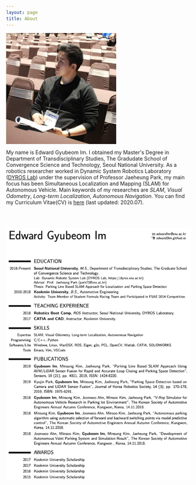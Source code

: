 ```yaml
---
layout: page
title: About
---
```


<div class="figure">
<p>
<img src="/assets/edward.jpg" width="300" align="center" /> <br/>
</p>
</div>

My name is Edward Gyubeom Im. I obtained my Master's Degree in Department of Transdisciplinary Studies, The Gradudate School of Convergence Science and Technology, Seoul National University. As a robotics researcher worked in Dynamic System Robotics Laboratory ([DYROS Lab](http://dyros.snu.ac.kr)) under the supervision of Professor Jaeheung Park, my main focus has been Simultaneous Localization and Mapping (SLAM) for Autonomous Vehicle. Main keywords of my researches are *SLAM*, *Visual Odometry*, *Long-term Localization*, *Autonomous Navigation*. You can find my Curriculum Vitae(CV) is [here](/assets/cv.pdf) (last updated: 2020.07). 

<br/><br/>

<div class="figure">
<p>
<img src="/pictures/200704/cv.png" align="center" /> <br/>
</p>
</div>


